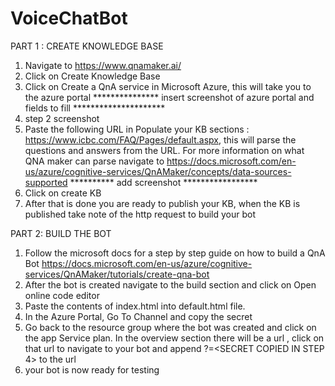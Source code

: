 # VoiceChatBot

PART 1 : CREATE KNOWLEDGE BASE
1) Navigate to https://www.qnamaker.ai/
2) Click on Create Knowledge Base
3) Click on Create a QnA service in Microsoft Azure, this will take you to the azure portal
*************** insert screenshot of azure portal and fields to fill *********************
4) step 2 screenshot 
5) Paste the following URL in Populate your KB sections : https://www.icbc.com/FAQ/Pages/default.aspx, this will parse the questions and answers
from the URL. For more information on what QNA maker can parse navigate to https://docs.microsoft.com/en-us/azure/cognitive-services/QnAMaker/concepts/data-sources-supported
********** add screenshot *****************
6) Click on create KB 
7) After that is done you are ready to publish your KB, when the KB is published take note of the http request to build your bot

PART 2: BUILD THE BOT
1) Follow the microsoft docs for a step by step guide on how to build a QnA Bot https://docs.microsoft.com/en-us/azure/cognitive-services/QnAMaker/tutorials/create-qna-bot
2) After the bot is created navigate to the build section and click on Open online code editor
3) Paste the contents of index.html into default.html file. 
4) In the Azure Portal, Go To Channel and copy the secret 
5) Go back to the resource group where the bot was created and click on the app Service plan. In the overview section there will be a url , click on that url to navigate to your bot and append ?=<SECRET COPIED IN STEP 4> to the url 
6) your bot is now ready for testing
